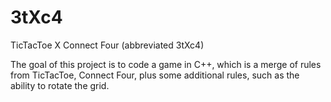 3tXc4
================

TicTacToe X Connect Four (abbreviated 3tXc4)

The goal of this project is to code a game in C++, which is a merge of rules from TicTacToe, Connect Four, plus some additional rules, such as the ability to rotate the grid.
